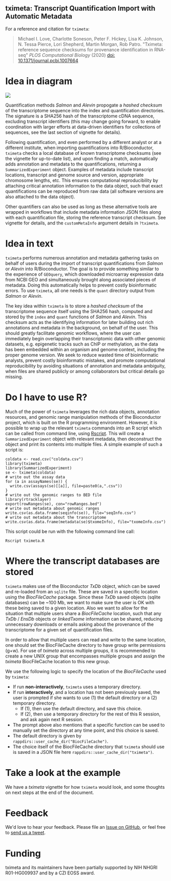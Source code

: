 ## tximeta: Transcript Quantification Import with Automatic Metadata

For a reference and citation for `tximeta`:

> Michael I. Love, Charlotte Soneson, Peter F. Hickey, Lisa K. Johnson,
> N. Tessa Pierce, Lori Shepherd, Martin Morgan, Rob Patro.
> "Tximeta: reference sequence checksums for provenance
> identification in RNA-seq" *PLOS Computational Biology* (2020)
> [doi: 10.1371/journal.pcbi.1007664](https://doi.org/10.1371/journal.pcbi.1007664)

# Idea in diagram

![](vignettes/diagram.png)

Quantification methods *Salmon* and *Alevin* propogate a 
*hashed checksum* of the transcriptome sequence into the index and
quantification directories. The signature is a SHA256 hash of
the transcriptome cDNA sequence, excluding transcript identifiers
(this may change going forward, to enable coordination with larger
efforts at data-driven identifiers for collections of sequences, see
the last section of vignette for details).

Following quantification, and even performed by a different analyst or
at a different institute, when importing quantifications into
R/Bioconductor, `tximeta` checks a local database of known
transcriptome checksums (see the vignette for up-to-date list), 
and upon finding a match, automatically adds
annotation and metadata to the quantifications, returning a
`SummarizedExperiment` object. Examples of metadata include transcript
locations, transcript and genome source and version, appropriate
chromosome lengths, etc. This ensures computational reproducibility by
attaching critical annotation information to the data object, such
that exact quantifications can be reproduced from raw data (all
software versions are also attached to the data object).

Other quantifiers can also be used as long as these alternative tools
are wrapped in workflows that include metadata information JSON files
along with each quantification file, storing the reference transcript
checksum. See vignette for details, and the `customMetaInfo` argument
details in `?tximeta`.

# Idea in text

`tximeta` performs numerous annotation and metadata gathering tasks on
behalf of users during the import of transcript quantifications from
*Salmon* or *Alevin* into R/Bioconductor. The goal is to provide
something similar to the experience of `GEOquery`, which downloaded
microarray expression data from NCBI GEO and simultaneously brought
along associated pieces of metadata. Doing this automatically helps to
prevent costly bioinformatic errors. To use `tximeta`, all one needs
is the `quant` directory output from *Salmon* or *Alevin*.

The key idea within `tximeta` is to store a *hashed checksum* of
the transcriptome sequence itself using the SHA256 hash, computed and
stored by the `index` and `quant` functions of *Salmon* and
*Alevin*. This checksum acts as the identifying information for later
building out rich annotations and metadata in the background, on
behalf of the user. This should greatly facilitate genomic workflows,
where the user can immediately begin overlapping their transcriptomic
data with other genomic datasets, e.g. epigenetic tracks such as ChIP
or methylation, as the data has been embedded within an organism and
genome context, including the proper genome version. We seek to
reduce wasted time of bioinformatic analysts, prevent costly
bioinformatic mistakes, and promote computational reproducibility by
avoiding situations of annotation and metadata ambiguity, when files
are shared publicly or among collaborators but critical details go
missing.

# Do I have to use R?

Much of the power of `tximeta` leverages the rich data objects,
annotation resources, and genomic range manipulation methods of the
Bioconductor project, which is built on the R programming
environment. However, it is possible to wrap up the relevant `tximeta`
commands into an R script which can be called from command line, using
[Rscript](https://stat.ethz.ch/R-manual/R-devel/library/utils/html/Rscript.html).
This will create a `SummarizedExperiment` object with relevant
metadata, then deconstruct the object and print its contents into
multiple files. A simple example of such a script is: 

```{r}
coldata <- read.csv("coldata.csv")
library(tximeta)
library(SummarizedExperiment)
se <- tximeta(coldata)
# write out the assay data
for (a in assayNames(se)) {
  write.csv(assays(se)[[a]], file=paste0(a,".csv"))
}
# write out the genomic ranges to BED file
library(rtracklayer)
export(rowRanges(se), con="rowRanges.bed")
# write out metadata about genomic ranges
write.csv(as.data.frame(seqinfo(se)), file="seqInfo.csv")
# write out metadata about the transcriptome
write.csv(as.data.frame(metadata(se)$txomeInfo), file="txomeInfo.csv")
```

This script could be run with the following command line call:

```
Rscript tximeta.R
```

# Where the transcript databases are stored

`tximeta` makes use of the Bioconductor *TxDb* object, which can be
saved and re-loaded from an `sqlite` file. These are saved in a
specific location using the *BiocFileCache* package. Since these
*TxDb* saved objects (sqlite databases) can be ~100 Mb, we want to
make sure the user is OK with these being saved to a given location. 
Also we want to allow for the situation that multiple users share a
*BiocFileCache* location, such that any *TxDb* / *EnsDb* objects or
*linkedTxome* information can be shared, reducing unnecessary
downloads or emails asking about the provenance of the transcriptome
for a given set of quantification files.

In order to allow that multiple users can read and write to the
same location, one should set the BiocFileCache directory to
have group write permissions (g+w). For use of *tximeta* across
multiple groups, it is recommended to create a new UNIX group that
encompasses multiple groups and assign the *tximeta* BiocFileCache
location to this new group. 

We use the following logic to specify the location of the
*BiocFileCache* used by `tximeta`:

* If run **non-interactively**, `tximeta` uses a temporary directory.
* If run **interactively**, and a location has not been previously
  saved, the user is prompted if she wants to use (1) the default directory
  or a (2) temporary directory.
    - If (1), then use the default directory, and save this choice.
    - If (2), then use a temporary directory for the rest of this R session,
      and ask again next R session.
* The prompt above also mentions that a specific function can be used to
  manually set the directory at any time point, and this choice is saved.
* The default directory is given by `rappdirs::user_cache_dir("BiocFileCache")`.
* The choice itself of the BiocFileCache directory that `tximeta` should use is
  saved in a JSON file here `rappdirs::user_cache_dir("tximeta")`.

# Take a look at the example

We have a *tximeta* vignette for how `tximeta` would look, and some
thoughts on next steps at the end of the document. 

# Feedback

We'd love to hear your feedback. Please file an 
[Issue on GitHub](https://github.com/mikelove/tximeta/issues),
or feel free to [send us a tweet](https://twitter.com/mikelove).

# Funding 

tximeta and its maintainers have been partially supported by 
NIH NHGRI R01-HG009937
and by a CZI EOSS award.

